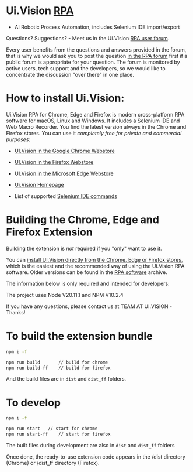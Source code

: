 # Ui.Vision [RPA](https://ui.vision/rpa)

- AI Robotic Process Automation, includes Selenium IDE import/export

Questions? Suggestions? - Meet us in the Ui.Vision [RPA user forum](https://forum.ui.vision).

Every user benefits from the questions and answers provided in the forum, that is why we would ask you to post the question [in the RPA forum](https://forum.ui.vision) first if a public forum is appropriate for your question. The forum is monitored by active users, tech support and the developers, so we would like to concentrate the discussion "over there" in one place.


# How to install  Ui.Vision:

 Ui.Vision RPA for Chrome, Edge and Firefox is modern cross-platform RPA software for macOS, Linux and Windows. It includes a Selenium IDE and Web Macro Recorder. You find the latest version always in the Chrome and Firefox stores. You can use it _completely free for private and commercial purposes_: 

- [UI.Vision in the Google Chrome Webstore](https://chrome.google.com/webstore/detail/uivision-rpa/gcbalfbdmfieckjlnblleoemohcganoc)

- [UI.Vision in the Firefox Webstore](https://addons.mozilla.org/en-US/firefox/addon/rpa/)

- [UI.Vision in the Microsoft Edge Webstore](https://microsoftedge.microsoft.com/addons/detail/uivision-rpa/goapmjinbaeomoemgdcnnhoedopjnddd)


- [Ui.Vision Homepage](https://ui.vision/rpa)

- List of supported [Selenium IDE commands](https://ui.vision/rpa/docs/selenium-ide/)


# Building the Chrome, Edge and Firefox Extension

Building the extension is _not_ required if you "only" want to use it.

You can [install UI.Vision directly from the Chrome, Edge or Firefox stores](https://ui.vision/rpa), which is the easiest and the recommended way of using the Ui.Vision RPA software. Older versions can be found in the [RPA software](https://ui.vision/rpa/archive) archive. 

The information below is only required and intended for developers:

The project uses Node V20.11.1 and NPM V10.2.4

If you have any questions, please contact us at TEAM AT UI.VISION - Thanks!

# To build the extension bundle

```bash
npm i -f

npm run build   	// build for chrome
npm run build-ff 	// build for firefox
```

And the build files are in `dist` and `dist_ff` folders.

# To develop
```bash
npm i -f

npm run start 	// start for chrome
npm run start-ff 	// start for firefox
```

The built files during development are also in `dist` and `dist_ff` folders

Once done, the ready-to-use extension code appears in the /dist directory (Chrome) or /dist_ff directory (Firefox).





